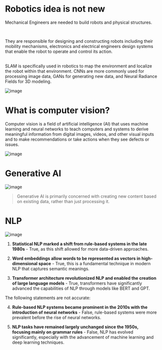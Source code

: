 # Robotics idea is not new

Mechanical Engineers are needed to build robots and physical structures.

<br>

They are responsible for designing and constructing robots including their mobility mechanisms, electronics and electrical engineers design systems that enable the robot to operate and control its action.

<br>
 SLAM is specifically used in robotics to map the environment and localize the robot within that environment. CNNs are more commonly used for processing image data, GANs for generating new data, and Neural Radiance Fields for 3D modeling.

<br>

![image](https://github.com/user-attachments/assets/878be7a0-dafa-4493-b9e8-2d2d87e65ed1)



# What is computer vision?

Computer vision is a field of artificial intelligence (AI) that uses machine learning and neural networks to teach computers and systems to derive meaningful information from digital images, videos, and other visual inputs and to make recommendations or take actions when they see defects or issues.  

![image](https://github.com/user-attachments/assets/168c74de-65d5-4c06-b7a2-847f54509629)


# Generative AI


![image](https://github.com/user-attachments/assets/6c328b98-4381-4510-b982-27df62817386)


> Generative AI is primarily concerned with creating new content based on existing data, rather than just processing it.



# NLP


![image](https://github.com/user-attachments/assets/a564859c-0fe6-4368-b0b2-b89a1d1ed8b7)



1. **Statistical NLP marked a shift from rule-based systems in the late 1980s** - True, as this shift allowed for more data-driven approaches.

2. **Word embeddings allow words to be represented as vectors in high-dimensional space** - True, this is a fundamental technique in modern NLP that captures semantic meanings.

3. **Transformer architecture revolutionized NLP and enabled the creation of large language models** - True, transformers have significantly advanced the capabilities of NLP through models like BERT and GPT.

The following statements are not accurate:

4. **Rule-based NLP systems became prominent in the 2010s with the introduction of neural networks** - False, rule-based systems were more prevalent before the rise of neural networks.

5. **NLP tasks have remained largely unchanged since the 1950s, focusing mainly on grammar rules** - False, NLP has evolved significantly, especially with the advancement of machine learning and deep learning techniques.



